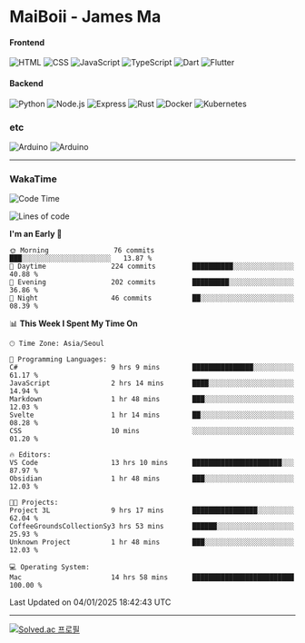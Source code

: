 # MaiBoii - James Ma

#### Frontend
![HTML](https://img.shields.io/badge/-HTML-E34F26?style=flat-square&logo=html5&logoColor=white)
![CSS](https://img.shields.io/badge/-CSS-1572B6?style=flat-square&logo=css3)
![JavaScript](https://img.shields.io/badge/-JavaScript-F7DF1E?style=flat-square&logo=javascript&logoColor=black)
![TypeScript](https://img.shields.io/badge/-TypeScript-02569B?style=flat-square&logo=typescript&logoColor=white)
![Dart](https://img.shields.io/badge/-Dart-0175C2?style=flat-square&logo=dart)
![Flutter](https://img.shields.io/badge/-Flutter-02569B?style=flat-square&logo=flutter)


#### Backend
![Python](https://img.shields.io/badge/-Python-3776AB?style=flat-square&logo=python&logoColor=white)
![Node.js](https://img.shields.io/badge/-Node.js-339933?style=flat-square&logo=node.js&logoColor=white)
![Express](https://img.shields.io/badge/-Express-339933?style=flat-square&logo=express&logoColor=white)
![Rust](https://img.shields.io/badge/-Rust-000000?style=flat-square&logo=rust&logoColor=white)
![Docker](https://img.shields.io/badge/-Docker-2496ED?style=flat-square&logo=docker&logoColor=white)
![Kubernetes](https://img.shields.io/badge/-Kubernetes-326CE5?style=flat-square&logo=kubernetes&logoColor=white)


### etc
![Arduino](https://img.shields.io/badge/-Arduino-00878F?style=flat-square&logo=arduino&logoColor=white)
![Arduino](https://img.shields.io/badge/-Unity-232326?style=flat-square&logo=unity&logoColor=white)

---
### WakaTime
<!--START_SECTION:waka-->
![Code Time](http://img.shields.io/badge/Code%20Time-999%20hrs%2051%20mins-blue)

![Lines of code](https://img.shields.io/badge/From%20Hello%20World%20I%27ve%20Written-1.8%20million%20lines%20of%20code-blue)

**I'm an Early 🐤** 

```text
🌞 Morning                76 commits          ███░░░░░░░░░░░░░░░░░░░░░░   13.87 % 
🌆 Daytime                224 commits         ██████████░░░░░░░░░░░░░░░   40.88 % 
🌃 Evening                202 commits         █████████░░░░░░░░░░░░░░░░   36.86 % 
🌙 Night                  46 commits          ██░░░░░░░░░░░░░░░░░░░░░░░   08.39 % 
```


📊 **This Week I Spent My Time On** 

```text
🕑︎ Time Zone: Asia/Seoul

💬 Programming Languages: 
C#                       9 hrs 9 mins        ███████████████░░░░░░░░░░   61.17 % 
JavaScript               2 hrs 14 mins       ████░░░░░░░░░░░░░░░░░░░░░   14.94 % 
Markdown                 1 hr 48 mins        ███░░░░░░░░░░░░░░░░░░░░░░   12.03 % 
Svelte                   1 hr 14 mins        ██░░░░░░░░░░░░░░░░░░░░░░░   08.28 % 
CSS                      10 mins             ░░░░░░░░░░░░░░░░░░░░░░░░░   01.20 % 

🔥 Editors: 
VS Code                  13 hrs 10 mins      ██████████████████████░░░   87.97 % 
Obsidian                 1 hr 48 mins        ███░░░░░░░░░░░░░░░░░░░░░░   12.03 % 

🐱‍💻 Projects: 
Project 3L               9 hrs 17 mins       ████████████████░░░░░░░░░   62.04 % 
CoffeeGroundsCollectionSy3 hrs 53 mins       ██████░░░░░░░░░░░░░░░░░░░   25.93 % 
Unknown Project          1 hr 48 mins        ███░░░░░░░░░░░░░░░░░░░░░░   12.03 % 

💻 Operating System: 
Mac                      14 hrs 58 mins      █████████████████████████   100.00 % 
```


 Last Updated on 04/01/2025 18:42:43 UTC
<!--END_SECTION:waka-->
---
[![Solved.ac
프로필](http://mazassumnida.wtf/api/v2/generate_badge?boj=msu2020)](https://solved.ac/msu2020)
